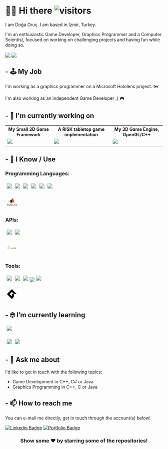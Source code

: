 <!--
**aeris170/aeris170** is a ✨ _special_ ✨ repository because its `README.md` (this file) appears on your GitHub profile.



Here are some ideas to get you started:

- 🔭 I’m currently working on ...
- 🌱 I’m currently learning ...
- 👯 I’m looking to collaborate on ...
- 🤔 I’m looking for help with ...
- 💬 Ask me about ...
- 📫 How to reach me: ...
- 😄 Pronouns: ...
- ⚡ Fun fact: ...
-->

# 🙋‍♂️ Hi there ![visitors](https://img.shields.io/badge/dynamic/json?color=informational&label=visitor&query=value&url=https%3A%2F%2Fapi.countapi.xyz%2Fhit%2Faeris170.aeris170%2Freadme)

I am Doğa Oruç. I am based in İzmir, Turkey.

I'm an enthusiastic Game Developer, Graphics Programmer and a Computer Scientist, focused on working on challenging projects and having fun while doing so.

<a href="https://github.com/aeris170/repositories">
	<img align="center" src="https://github-readme-stats.vercel.app/api?username=aeris170&show_icons=true&include_all_commits=true&line_height=24&count_private=true&title_color=ffffff&text_color=c9cacc&icon_color=2bbc8a&bg_color=1d1f21" />
</a>
<a href="https://github.com/aeris170/repositories">
	<img align="center" src="https://github-readme-stats.vercel.app/api/top-langs/?username=aeris170&hide=JavaScript,HTML,CSS&title_color=ffffff&text_color=c9cacc&icon_color=2bbc8a&bg_color=1d1f21&langs_count=10&layout=compact" />
</a>

## - 🕹️ My Job

I'm working as a graphics programmer on a Microsoft Hololens project. 👓

I'm also working as an independent Game Developer ;) 🎮

## - 🔭 I'm currently working on

<table style="width:100%; table-layout:fixed">
	<tr>
		<th>My Small 2D Game Framework</th>
		<th>A RISK tabletop game implementation</th>
		<th>My 3D Game Engine, OpenGL/C++</th>
	</tr>
	<tr>
		<td>
			<a href="https://github.com/chroma-works/NeoDoa">
				<img src="https://user-images.githubusercontent.com/25724155/72576385-9ca35100-38e0-11ea-9f10-5de3852e6df3.png" />
			</a>
		</td>
		<td>
			<a href="https://github.com/aeris170/RISK-Digital-Cut">
				<img src="https://repository-images.githubusercontent.com/169880359/d106c280-9780-11e9-983c-0b51e49af958" />
			</a>
		</td>
		<td>
			<a href="https://github.com/aeris170/DoaEngine">
				<img src="https://i.hizliresim.com/kcX3Xz.png" />
			</a>
		</td>
	</tr>
</table>

## - 🧠 I Know / Use
### Programming Languages:

<img src="https://img.shields.io/badge/-C++-black?style=for-the-badge&logo=c%2B%2B&logoColor=blue" style="margin:5px" /><img src="https://img.shields.io/badge/-C%23-black?style=for-the-badge&logo=c-sharp&logoColor=green" style="margin:5px" /><img src="http://img.shields.io/badge/-lua-black?style=for-the-badge&logo=lua&logoColor=blue" style="margin:5px" /><img src="http://img.shields.io/badge/-c-black?style=for-the-badge&logo=c&logoColor=white" style="margin:5px" /><img src="http://img.shields.io/badge/-java-black?style=for-the-badge&logo=java&logoColor=orange" style="margin:5px" /><img src="http://img.shields.io/badge/-javascript-black?style=for-the-badge&logo=javascript" style="margin:5px" />

<code><img src="https://github.com/github/explore/blob/master/topics/matlab/matlab.png?raw=true" height="32px" style="margin:5px" /></code>

### APIs:

<img src="http://img.shields.io/badge/-opengl-black?style=for-the-badge&logo=opengl" style="margin:5px" /><img src="http://img.shields.io/badge/-qt-black?style=for-the-badge&logo=qt" style="margin:5px" />

<code><img src="https://github.com/github/explore/blob/master/topics/javafx/javafx.png?raw=true" height="32" style="margin:5px" /></code>

### Tools:

<img src="http://img.shields.io/badge/-git-black?style=for-the-badge&logo=git" style="margin:5px" /><img src="http://img.shields.io/badge/-gitgub-black?style=for-the-badge&logo=github" style="margin:5px" /><img src="http://img.shields.io/badge/-unity-black?style=for-the-badge&logo=unity" style="margin:5px" /><img src="http://img.shields.io/badge/-godot-black?style=for-the-badge&logo=godot-engine" style="margin:25x" /><img src="http://img.shields.io/badge/-maven-black?style=for-the-badge&logo=apache-maven&logoColor=red" style="margin:5px" />

<code><img src="https://github.com/github/explore/blob/master/topics/gamemaker/gamemaker.png?raw=true" height="32" style="margin:5px" /></code>

## - 🤓 I’m currently learning

<img src="http://img.shields.io/badge/-unreal_engine-black?style=for-the-badge&logo=unreal-engine&logoColor=blueviolet" style="margin:5px" />

<code><img src="https://upload.wikimedia.org/wikipedia/en/0/01/Directx9.png" height="32" style="margin:5px" /></code><code><img src="https://pbs.twimg.com/profile_images/1138532045364367371/DkXgxFjE.png" height="32" style="margin:5px" /></code>

## - 💬 Ask me about

I'd like to get in touch with the following topics:

- Game Development in C++, C# or Java
- Graphics Programming in C++, C or Java

## - 📫 How to reach me

You can e-mail me directly, get in touch through the account(s) below!

[![Linkedin Badge](https://img.shields.io/badge/dogaoruc-follow%20on%20linkedin-blue?style=for-the-badge&logo=linkedin)](https://www.linkedin.com/in/do%C4%9Fa-oru%C3%A7-973b08155/)
[![Portfolio Badge](http://img.shields.io/badge/event_horizon-check_out_my_portfolio-orange?style=for-the-badge&logo=google-chrome&logoColor=white)](https://aeris170.github.io)

<div align="center">

### Show some ❤️ by starring some of the repositories!

</div>
